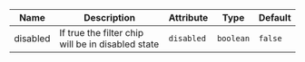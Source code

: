 | Name       | Description                   | Attribute        | Type                                      | Default             |
|------------|-------------------------------|------------------|-------------------------------------------|---------------------|
|disabled| If true the filter chip will be in disabled state | `disabled` | `boolean` | `false` |
